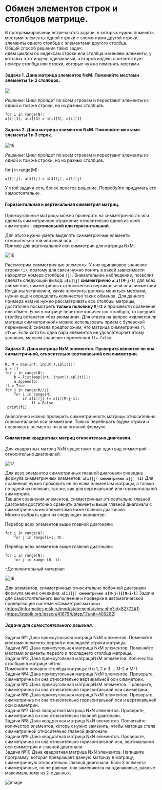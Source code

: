 # Обмен элементов строк и столбцов матрице.
В программировании встречаются задачи, в которых нужно поменять местами элементы одной строки с элементами другой строки, элементы одного столбца с элементами другого столбца.<br>
Общий способ решения таких задач: <br>идем циклом по индексам строки или столбца и меняем элементы, у которых этот индекс одинаковый, а второй индекс соответствует номеру столбца или строки, которые нужно поменять местами.

#### Задача 1. Дана матрица элементов NxM. Поменяйте местами элементы 1 и 3 столбцов.

![ ](https://github.com/tvgVita69/python_begin/assets/98489171/a23ed6f2-3085-4ac5-ac83-d0a70a99a8b9)

*Решение:*
Цикл пройдет по всем строкам и переставит элементы из одной и той же строки, но из разных столбцов.
```
for i in range(N):
a[i][1], a[i][3] = a[i][3], a[i][1]
```
#### Задача 2. Дана матрица элементов NxM. Поменяйте местами элементы 1 и 3 строк.

![15](https://github.com/tvgVita69/python_begin/assets/98489171/559fa502-a7c1-452b-b0d9-8c22e0d8f252)
 
*Решение:*
Цикл пройдет по всем строкам и переставит элементы из одной и той же строки, но из разных столбцов.

for j in range(M):
```
a[l][j], a[3][j] = a[3][j], a[l][j]
```

У этой задачи есть более простое решение. Попробуйте придумать его самостоятельно. 
#### Горизонтальная и вертикальная симметрия матриц.

Прямоугольные матрицы можно проверить на симметричность или сделать симметричное отражение относительно одной из осей симметрии - **вертикальной или горизонтальной.**

Для этого нужно уметь выделять симметричные элементы относительно той или иной оси.<br>
Пример для вертикальной оси симметрии для матрицы NxM.

![16](https://github.com/tvgVita69/python_begin/assets/98489171/3e923b16-a0a3-45c9-942d-03034a8b02c9)

Рассмотрим симметричные элементы. У них одинаковое значение строки ``(i)``, поэтому для связи нужно понять в какой зависимости находятся номера столбцов ``(j)``.
Внимательное наблюдение, позволит сделать следующий вывод: **``a[i][j]`` симметрично ``a[i][M-j-l]``** для всех элементов, симметричных относительно вертикальной оси симметрии.
Когда мы установили, какие элементы должны меняться местами, нужно еще и определить количество таких обменов. Для данного примера нам не нужно рассматривать все столбцы матрицы, достаточно посмотреть **только половину ``М//2``** и произвести сравнение или обмен. Если в матрице нечетное количество столбцов, то средний столбец останется «без внимания».
Для ответа на вопрос «является ли матрица симметричной» можно использовать прием с булевской переменной: сначала предположим, что матрица симметрична ``fl =True``. Если хотя бы одна пара элементов не удовлетворяет этому условию, меняем значение переменной ``fl= False``.
#### Задача 3. Дана матрица NxM элементов. Проверить является ли она симметричной, относительно вертикальной оси симметрии.
```
N, М = map(int, input().split()) 
а = [] 
for i in range(N): 
    b = list(map(int, input().split())) 
    a.append(b) 
fl = True 
for j in range(M//2): 
    for i in range(N): 
        if a[i][j] != a[i][M-j-1]: 
            fl = False 
 print(f1)
```

Аналогично можно проверить симметричность матрицы относительно горизонтальной оси симметрии. Только перебирать будем строки и сравнивать элементы по аналогичной формуле. 
#### Симметрия квадратных матриц относительно диагонали.
Для квадратных матриц NxN существует еще один вид симметрий - относительно диагоналей.

![17](https://github.com/tvgVita69/python_begin/assets/98489171/fdb80129-63d7-4061-923e-337a09b306d0)

Для всех элементов симметричных главной диагонали очевидна формула симметричных элементов:
**``a[i]|j] симметрично a|j| [i]``**
Для сравнения нужно проходить не по всем элементам матрицы, а только по одной из половин, так же, как для вертикальной или горизонтальной симметрии.<br>
Так для сравнения элементов, симметричных относительно главной диагонали достаточно сравнить элементы выше главной диагонали с симметричным им элементами ниже главной диагонали. <br>
Можно выбрать один из следующих вариантов:

Перебор всех элементов выше главной диагонали:
```
for i in range(N):
    for j in range(i+1, N):
```

Перебор всех элементов выше главной диагонали:
```
for i in range(N):
    for j in range (0, i):
```

``*``Дополнительный материал

![18](https://github.com/tvgVita69/python_begin/assets/98489171/b2977b7d-669f-487c-a0a3-dde811693d4c)

Для элементов, симметричных относительно побочной диагонали формула менее очевидна:
**``a[i][j] симметрично a[N-j-l][N-i-l]``**
Задачи для самостоятельного выполнения и проверке в автоматической проверяющей системе «Симметрия матриц»<br> (https://informatics.msk.ru/mod/statements/view.php?id=82772#1) <br>
(https://stepik.org/lesson/416754/step/1?unit=406262)<br>
##### Задачи для самостоятельного решения.

Задачи №1 Дана прямоугольная матрица NxM элементов. Поменяйте местами элементы первой и последней строки матрицы.<br>
Задачи №2 Дана прямоугольная матрица NxM элементов. Поменяйте местами элементы первого и последнего столбца матрицы.<br>
Задачи №3 Дана прямоугольная матрицаNxM элементов. Количество столбцов в матрице чётно.<br>
Поменяйте попарно столбцы матрицы: 0 и 1, 2 и 3 ... М-2 и М-1.<br>
Задачи №4 Дана прямоугольная матрица NxM элементов. Проверьте, симметрична ли она относительно вертикальной оси симметрии.<br>
Задачи №5 Дана прямоугольная матрицаNxM элементов. Проверьте, симметрична ли она относительно горизонтальной оси симметрии.<br>
Задачи №6 Дана прямоугольная матрица NxM элементов. Проверьте, симметрична ли она относительно горизонтальной оси и вертикальной оси симметрии.<br>
Задачи №7 Дана квадратная матрица NxN элементов. Проверьте, симметрична ли она относительно главной диагонали.<br>
Задачи №8 Дана квадратная матрица NxN элементов. Посчитайте количество элементов, которых нужно заменить, чтобы матрица стала симметричной относительно главной диагонали.<br>
Задачи №9 Дана квадратная матрица NxN элементов. Проверьте, симметрична ли она относительно горизонтальной оси, вертикальной оси симметрии и главной диагонали.<br>
Задачи №10 Дана квадратная матрица NxN элементов. Напишите программу, которая превращает данную матрицу в матрицу, симметричную относительно главной диагонали. Если 2 элемента
симметричные, но не равные, они заменяются на одинаковые, равные максимальному из 2-х данных.

![image](https://github.com/tvgVita69/python_begin/assets/98489171/a237ebc0-4c51-4402-8c13-6b35c17da3f8)








